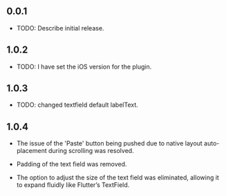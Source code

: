 ## 0.0.1

* TODO: Describe initial release.

## 1.0.2
* TODO: I have set the iOS version for the plugin.

## 1.0.3
* TODO: changed textfield default labelText.

## 1.0.4
* The issue of the 'Paste' button being pushed 
  due to native layout auto-placement during scrolling was resolved.
  
* Padding of the text field was removed.
  
* The option to adjust the size of the text field was eliminated, 
  allowing it to expand fluidly like Flutter’s TextField.